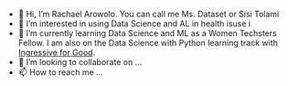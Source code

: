 - 👋 Hi, I’m Rachael Arowolo. You can call me Ms. Dataset or Sisi Tolami
- 👀 I’m interested in using Data Science and AL in health isuse i
- 🌱 I’m currently learning Data Science and ML as a Women Techsters Fellow. I am also on the Data Science with Python learning track with [Ingressive for Good](https://www.linkedin.com/company/ingressiveforgood/).
- 💞️ I’m looking to collaborate on ...
- 📫 How to reach me ...

<!---
SisiTolami/SisiTolami is a ✨ special ✨ repository because its `README.md` (this file) appears on your GitHub profile.
You can click the Preview link to take a look at your changes.
--->
